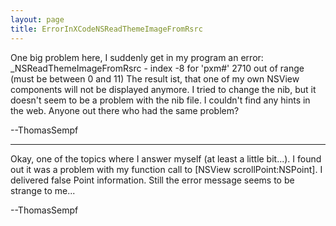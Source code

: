 ```yaml
---
layout: page
title: ErrorInXCodeNSReadThemeImageFromRsrc
---
```


One big problem here, I suddenly get in my program an error: _NSReadThemeImageFromRsrc  - index -8 for 'pxm#' 2710 out of range (must be between 0 and 11)
The result ist, that one of my own NSView components will not be displayed anymore. I tried to change the nib, but it doesn't seem to be a problem with the nib file.
I couldn't find any hints in the web. Anyone out there who had the same problem?

--ThomasSempf

----

Okay, one of the topics where I answer myself (at least a little bit...). I found out it was a problem with my function call to [NSView scrollPoint:NSPoint]. I delivered false Point information. Still the error message seems to be strange to me...

--ThomasSempf

